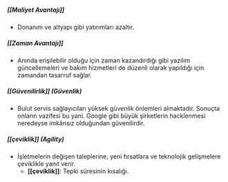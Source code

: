 ##### [[Maliyet Avantajı]]
- Donanım ve altyapı gibi yatırımları azaltır.
##### [[Zaman Avantajı]]
- Anında erişilebilir olduğu için zaman kazandırdığı gibi yazılım güncellemeleri ve bakım hizmetleri de düzenli olarak yapıldığı için zamandan tasarruf sağlar.
##### [[Güvenilirlik]] (Güvenlik)
- Bulut servis sağlayıcıları yüksek güvenlik önlemleri almaktadır. Sonuçta onların vazifesi bu yani. Google gibi büyük şirketlerin hacklenmesi neredeyse imkânsız olduğundan güvenilirdir.
##### [[çeviklik]] (Agility)
- İşletmelerin değişen taleplerine, yeni fırsatlara ve teknolojik gelişmelere çeviklikle yanıt verir.
	- **[[çeviklik]]**: Tepki süresinin kısalığı.